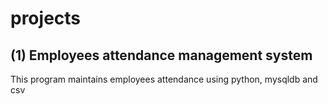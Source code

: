 # projects
## (1) Employees attendance management system
This program maintains employees attendance using python, mysqldb and csv
